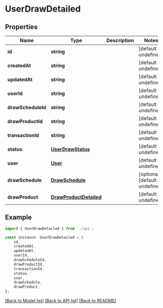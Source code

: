 # UserDrawDetailed


## Properties

Name | Type | Description | Notes
------------ | ------------- | ------------- | -------------
**id** | **string** |  | [default to undefined]
**createdAt** | **string** |  | [default to undefined]
**updatedAt** | **string** |  | [default to undefined]
**userId** | **string** |  | [default to undefined]
**drawScheduleId** | **string** |  | [default to undefined]
**drawProductId** | **string** |  | [default to undefined]
**transactionId** | **string** |  | [default to undefined]
**status** | [**UserDrawStatus**](UserDrawStatus.md) |  | [default to undefined]
**user** | [**User**](User.md) |  | [default to undefined]
**drawSchedule** | [**DrawSchedule**](DrawSchedule.md) |  | [optional] [default to undefined]
**drawProduct** | [**DrawProductDetailed**](DrawProductDetailed.md) |  | [default to undefined]

## Example

```typescript
import { UserDrawDetailed } from './api';

const instance: UserDrawDetailed = {
    id,
    createdAt,
    updatedAt,
    userId,
    drawScheduleId,
    drawProductId,
    transactionId,
    status,
    user,
    drawSchedule,
    drawProduct,
};
```

[[Back to Model list]](../README.md#documentation-for-models) [[Back to API list]](../README.md#documentation-for-api-endpoints) [[Back to README]](../README.md)
